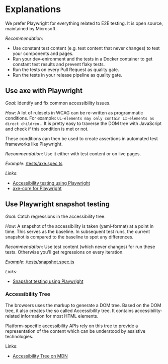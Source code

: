 # Explanations

We prefer Playwright for everything related to E2E testing. It is open source, maintained by Microsoft.

*Recommendation*:
- Use constant test content (e.g. test content that never changes) to test your components and pages.
- Run your dev-enironment and the tests in a Docker container to get constant test results and prevent flaky tests.
- Run the tests on every Pull Request as quality gate.
- Run the tests in your release pipeline as quality gate.

## Use axe with Playwright

*Goal*: Identify and fix common accessibility issues.

*How*: A lot of rulesets in WCAG can be re-written as programmatic conditions. For example: `UL-elements may only contain LI-elements as direct children.`. It is pretty easy to traverse the DOM tree with JavaScript and check if this condition is met or not.

These conditions can then be used to create assertions in automated test frameworks like Playwright.

*Recommendation*: Use it either with test content or on live pages.

*Example*: [/tests/axe.spec.ts](/tests/axe.spec.ts)

*Links*:
- [Accessibility testing using Playwright](https://playwright.dev/docs/accessibility-testing)
- [axe-core for Playwright](https://www.npmjs.com/package/@axe-core/playwright)

## Use Playwright snapshot testing

*Goal*: Catch regressions in the accessibility tree.

*How*: A snapshot of the accessibility is taken (yaml-format) at a point in time. This serves as the baseline. In subsequent test runs, the current snapshot is compared to the baseline to spot any differences.

*Recommendation*: Use test content (which never changes) for run these tests. Otherwise you'll get regressions on every iteration.

*Example*: [/tests/snapshot.spec.ts](/tests/snapshot.spec.ts)

*Links*:
- [Snapshot testing using Playwright](https://playwright.dev/docs/aria-snapshots)

### Accessibility Tree

The browsers uses the markup to generate a DOM tree. Based on the DOM tree, it also creates the so called Accessibility tree. It contains accessibility-related information for most HTML elements.

Platform-specific accessibility APIs rely on this tree to provide a representation of the content which can be understood by assistive technologies.

Links:
- [Accessibility Tree on MDN](https://developer.mozilla.org/en-US/docs/Glossary/Accessibility_tree)

